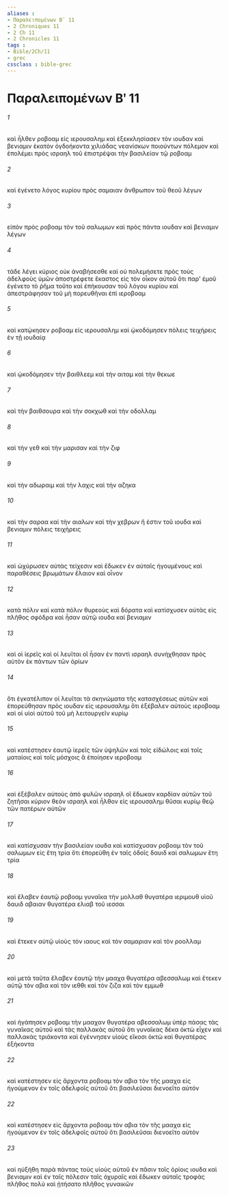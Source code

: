 ```yaml
---
aliases : 
- Παραλειπομένων Βʹ 11
- 2 Chroniques 11
- 2 Ch 11
- 2 Chronicles 11
tags : 
- Bible/2Ch/11
- grec
cssclass : bible-grec
---
```


# Παραλειπομένων Βʹ 11

###### 1
καὶ ἦλθεν ροβοαμ εἰς ιερουσαλημ καὶ ἐξεκκλησίασεν τὸν ιουδαν καὶ βενιαμιν ἑκατὸν ὀγδοήκοντα χιλιάδας νεανίσκων ποιούντων πόλεμον καὶ ἐπολέμει πρὸς ισραηλ τοῦ ἐπιστρέψαι τὴν βασιλείαν τῷ ροβοαμ
###### 2
καὶ ἐγένετο λόγος κυρίου πρὸς σαμαιαν ἄνθρωπον τοῦ θεοῦ λέγων
###### 3
εἰπὸν πρὸς ροβοαμ τὸν τοῦ σαλωμων καὶ πρὸς πάντα ιουδαν καὶ βενιαμιν λέγων
###### 4
τάδε λέγει κύριος οὐκ ἀναβήσεσθε καὶ οὐ πολεμήσετε πρὸς τοὺς ἀδελφοὺς ὑμῶν ἀποστρέφετε ἕκαστος εἰς τὸν οἶκον αὐτοῦ ὅτι παρ' ἐμοῦ ἐγένετο τὸ ῥῆμα τοῦτο καὶ ἐπήκουσαν τοῦ λόγου κυρίου καὶ ἀπεστράφησαν τοῦ μὴ πορευθῆναι ἐπὶ ιεροβοαμ
###### 5
καὶ κατῴκησεν ροβοαμ εἰς ιερουσαλημ καὶ ᾠκοδόμησεν πόλεις τειχήρεις ἐν τῇ ιουδαίᾳ
###### 6
καὶ ᾠκοδόμησεν τὴν βαιθλεεμ καὶ τὴν αιταμ καὶ τὴν θεκωε
###### 7
καὶ τὴν βαιθσουρα καὶ τὴν σοκχωθ καὶ τὴν οδολλαμ
###### 8
καὶ τὴν γεθ καὶ τὴν μαρισαν καὶ τὴν ζιφ
###### 9
καὶ τὴν αδωραιμ καὶ τὴν λαχις καὶ τὴν αζηκα
###### 10
καὶ τὴν σαραα καὶ τὴν αιαλων καὶ τὴν χεβρων ἥ ἐστιν τοῦ ιουδα καὶ βενιαμιν πόλεις τειχήρεις
###### 11
καὶ ὠχύρωσεν αὐτὰς τείχεσιν καὶ ἔδωκεν ἐν αὐταῖς ἡγουμένους καὶ παραθέσεις βρωμάτων ἔλαιον καὶ οἶνον
###### 12
κατὰ πόλιν καὶ κατὰ πόλιν θυρεοὺς καὶ δόρατα καὶ κατίσχυσεν αὐτὰς εἰς πλῆθος σφόδρα καὶ ἦσαν αὐτῷ ιουδα καὶ βενιαμιν
###### 13
καὶ οἱ ἱερεῖς καὶ οἱ λευῖται οἳ ἦσαν ἐν παντὶ ισραηλ συνήχθησαν πρὸς αὐτὸν ἐκ πάντων τῶν ὁρίων
###### 14
ὅτι ἐγκατέλιπον οἱ λευῖται τὰ σκηνώματα τῆς κατασχέσεως αὐτῶν καὶ ἐπορεύθησαν πρὸς ιουδαν εἰς ιερουσαλημ ὅτι ἐξέβαλεν αὐτοὺς ιεροβοαμ καὶ οἱ υἱοὶ αὐτοῦ τοῦ μὴ λειτουργεῖν κυρίῳ
###### 15
καὶ κατέστησεν ἑαυτῷ ἱερεῖς τῶν ὑψηλῶν καὶ τοῖς εἰδώλοις καὶ τοῖς ματαίοις καὶ τοῖς μόσχοις ἃ ἐποίησεν ιεροβοαμ
###### 16
καὶ ἐξέβαλεν αὐτοὺς ἀπὸ φυλῶν ισραηλ οἳ ἔδωκαν καρδίαν αὐτῶν τοῦ ζητῆσαι κύριον θεὸν ισραηλ καὶ ἦλθον εἰς ιερουσαλημ θῦσαι κυρίῳ θεῷ τῶν πατέρων αὐτῶν
###### 17
καὶ κατίσχυσαν τὴν βασιλείαν ιουδα καὶ κατίσχυσαν ροβοαμ τὸν τοῦ σαλωμων εἰς ἔτη τρία ὅτι ἐπορεύθη ἐν ταῖς ὁδοῖς δαυιδ καὶ σαλωμων ἔτη τρία
###### 18
καὶ ἔλαβεν ἑαυτῷ ροβοαμ γυναῖκα τὴν μολλαθ θυγατέρα ιεριμουθ υἱοῦ δαυιδ αβαιαν θυγατέρα ελιαβ τοῦ ιεσσαι
###### 19
καὶ ἔτεκεν αὐτῷ υἱοὺς τὸν ιαους καὶ τὸν σαμαριαν καὶ τὸν ροολλαμ
###### 20
καὶ μετὰ ταῦτα ἔλαβεν ἑαυτῷ τὴν μααχα θυγατέρα αβεσσαλωμ καὶ ἔτεκεν αὐτῷ τὸν αβια καὶ τὸν ιεθθι καὶ τὸν ζιζα καὶ τὸν εμμωθ
###### 21
καὶ ἠγάπησεν ροβοαμ τὴν μααχαν θυγατέρα αβεσσαλωμ ὑπὲρ πάσας τὰς γυναῖκας αὐτοῦ καὶ τὰς παλλακὰς αὐτοῦ ὅτι γυναῖκας δέκα ὀκτὼ εἶχεν καὶ παλλακὰς τριάκοντα καὶ ἐγέννησεν υἱοὺς εἴκοσι ὀκτὼ καὶ θυγατέρας ἑξήκοντα
###### 22
καὶ κατέστησεν εἰς ἄρχοντα ροβοαμ τὸν αβια τὸν τῆς μααχα εἰς ἡγούμενον ἐν τοῖς ἀδελφοῖς αὐτοῦ ὅτι βασιλεῦσαι διενοεῖτο αὐτόν
###### 22
καὶ κατέστησεν εἰς ἄρχοντα ροβοαμ τὸν αβια τὸν τῆς μααχα εἰς ἡγούμενον ἐν τοῖς ἀδελφοῖς αὐτοῦ ὅτι βασιλεῦσαι διενοεῖτο αὐτόν
###### 23
καὶ ηὐξήθη παρὰ πάντας τοὺς υἱοὺς αὐτοῦ ἐν πᾶσιν τοῖς ὁρίοις ιουδα καὶ βενιαμιν καὶ ἐν ταῖς πόλεσιν ταῖς ὀχυραῖς καὶ ἔδωκεν αὐταῖς τροφὰς πλῆθος πολὺ καὶ ᾐτήσατο πλῆθος γυναικῶν
